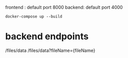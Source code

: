 frontend : default port 8000
backend: default port 4000

```
docker-compose up --build
```

# backend endpoints

/files/data
/files/data?fileName={fileName}
